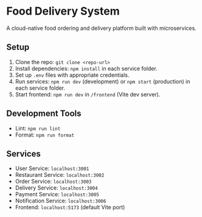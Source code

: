 # Food Delivery System

A cloud-native food ordering and delivery platform built with microservices.

## Setup

1. Clone the repo: `git clone <repo-url>`
2. Install dependencies: `npm install` in each service folder.
3. Set up `.env` files with appropriate credentials.
4. Run services: `npm run dev` (development) or `npm start` (production) in each service folder.
5. Start frontend: `npm run dev` in `/frontend` (Vite dev server).

## Development Tools

- Lint: `npm run lint`
- Format: `npm run format`

## Services

- User Service: `localhost:3001`
- Restaurant Service: `localhost:3002`
- Order Service: `localhost:3003`
- Delivery Service: `localhost:3004`
- Payment Service: `localhost:3005`
- Notification Service: `localhost:3006`
- Frontend: `localhost:5173` (default Vite port)
